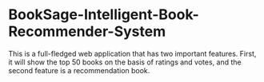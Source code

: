 # BookSage-Intelligent-Book-Recommender-System
This is a full-fledged web application that has two important features. First, it will show the top 50 books on the basis of ratings and votes, and the second feature is a recommendation book. 
